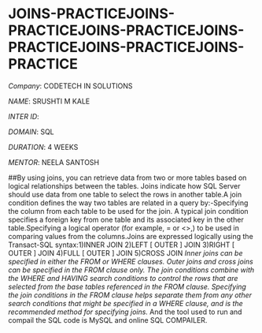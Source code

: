 # JOINS-PRACTICEJOINS-PRACTICEJOINS-PRACTICEJOINS-PRACTICEJOINS-PRACTICEJOINS-PRACTICE

*Company*: CODETECH IN SOLUTIONS

*NAME*: SRUSHTI M KALE

*INTER ID*:

*DOMAIN*: SQL

*DURATION*: 4 WEEKS

*MENTOR*: NEELA SANTOSH

##By using joins, you can retrieve data from two or more tables based on logical relationships between the tables. Joins indicate how SQL Server should use data from one table to select the rows in another table.A join condition defines the way two tables are related in a query by:-Specifying the column from each table to be used for the join. A typical join condition specifies a foreign key from one table and its associated key in the other table.Specifying a logical operator (for example, = or <>,) to be used in comparing values from the columns.Joins are expressed logically using the Transact-SQL syntax:1)INNER JOIN  2)LEFT [ OUTER ] JOIN 3)RIGHT [ OUTER ] JOIN 4)FULL [ OUTER ] JOIN 5)CROSS JOIN *Inner joins can be specified in either the FROM or WHERE clauses. Outer joins and cross joins can be specified in the FROM clause only. The join conditions combine with the WHERE and HAVING search conditions to control the rows that are selected from the base tables referenced in the FROM clause. Specifying the join conditions in the FROM clause helps separate them from any other search conditions that might be specified in a WHERE clause, and is the recommended method for specifying joins.*
And the tool used to run and compail the SQL code is MySQL and online SQL COMPAILER.
